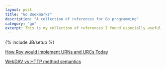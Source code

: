 ```yaml
---
layout: post
title: "Go Bookmarks"
description: "A collection of references for Go programming"
category: "go"
excerpt: This is my collection of references I found especially useful to understand idiomatic solutions to various design problems and Go internals.
---
```

{% include JB/setup %}


[How Roy would Implement URNs and URCs Today](https://www.w3.org/People/Fielding/draft-ietf-uri-roy-urn-urc-00.txt)

[WebDAV vs HTTP method semantics](http://www.xent.com/pipermail/fork/2001-September/004712.html)




